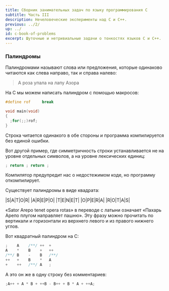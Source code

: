 ```yaml
---
title: Сборник занимательных задач по языку программирования C
subtitle: Часть III
description: Нечеловеческие эксперименты над C и C++.
previous: ../2/
up: ../
id: c-book-of-problems
excerpt: Шуточные и нетривиальные задачи о тонкостях языков C и C++.
---
```


### Палиндромы

Палиндромами называют слова или предложения, которые одинаково читаются как слева направо, так и справа налево:

> А роза упала на лапу Азора

На C мы можем написать палиндром с помощью макросов:

```c
#define rof     break

void main(void)
{
  ;for(;;)rof;
}
```

Строка читается одинакого в обе стороны и программа компилируется без единой ошибки.

Вот другой пример, где симметричность строки устанавливается не на уровне отдельных символов, а на
уровне лексических единиц:

```c
; return ; return ;
```

Компилятор предупредит нас о недостежимом коде, но программу откомпилирует.


Существует палиндромы в виде квадрата:

|S|A|T|O|R|
|A|R|E|P|O|
|T|E|N|E|T|
|O|P|E|R|A|
|R|O|T|A|S|

&laquo;Sator Arepo tenet opera rotas&raquo; в переводе с латыни означает &laquo;Пахарь Арепо плугом направляет пашню&raquo;.
Эту фразу можно прочитать по вертикали и горизонтали из верхнего левого и из правого нижнего углов.

Вот квадратный палиндром на C:

```c
;    A    /**/ ++  +
A    *    B    +   ++
/**/ B    -    B   /**/
++   +    B    *   A
+    ++   /**/ A   ;
```

А это он же в одну строку без комментариев:

```c
;A++ + A * B + ++B - B++ + B * A + ++A;
```
